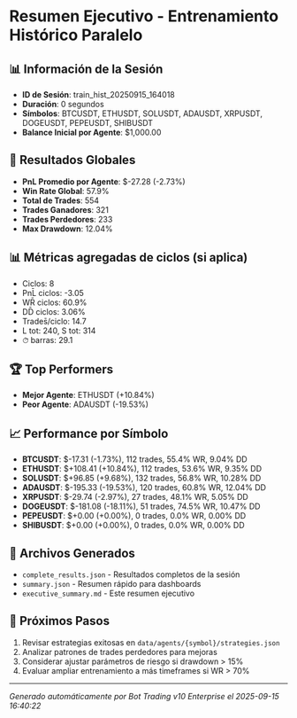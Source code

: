 # Resumen Ejecutivo - Entrenamiento Histórico Paralelo

## 📊 Información de la Sesión
- **ID de Sesión**: train_hist_20250915_164018
- **Duración**: 0 segundos
- **Símbolos**: BTCUSDT, ETHUSDT, SOLUSDT, ADAUSDT, XRPUSDT, DOGEUSDT, PEPEUSDT, SHIBUSDT
- **Balance Inicial por Agente**: $1,000.00

## 🎯 Resultados Globales
- **PnL Promedio por Agente**: $-27.28 (-2.73%)
- **Win Rate Global**: 57.9%
- **Total de Trades**: 554
- **Trades Ganadores**: 321
- **Trades Perdedores**: 233
- **Max Drawdown**: 12.04%

## 📊 Métricas agregadas de ciclos (si aplica)
- Ciclos: 8
- PnL̄ ciclos: -3.05
- WR̄ ciclos: 60.9%
- DD̄ ciclos: 3.06%
- Trades̄/ciclo: 14.7
- L tot: 240, S tot: 314
- ⏱̄ barras: 29.1


## 🏆 Top Performers
- **Mejor Agente**: ETHUSDT (+10.84%)
- **Peor Agente**: ADAUSDT (-19.53%)

## 📈 Performance por Símbolo
- **BTCUSDT**: $-17.31 (-1.73%), 112 trades, 55.4% WR, 9.04% DD
- **ETHUSDT**: $+108.41 (+10.84%), 112 trades, 53.6% WR, 9.35% DD
- **SOLUSDT**: $+96.85 (+9.68%), 132 trades, 56.8% WR, 10.28% DD
- **ADAUSDT**: $-195.33 (-19.53%), 120 trades, 60.8% WR, 12.04% DD
- **XRPUSDT**: $-29.74 (-2.97%), 27 trades, 48.1% WR, 5.05% DD
- **DOGEUSDT**: $-181.08 (-18.11%), 51 trades, 74.5% WR, 10.47% DD
- **PEPEUSDT**: $+0.00 (+0.00%), 0 trades, 0.0% WR, 0.00% DD
- **SHIBUSDT**: $+0.00 (+0.00%), 0 trades, 0.0% WR, 0.00% DD

## 📁 Archivos Generados
- `complete_results.json` - Resultados completos de la sesión
- `summary.json` - Resumen rápido para dashboards
- `executive_summary.md` - Este resumen ejecutivo

## 🎯 Próximos Pasos
1. Revisar estrategias exitosas en `data/agents/{symbol}/strategies.json`
2. Analizar patrones de trades perdedores para mejoras
3. Considerar ajustar parámetros de riesgo si drawdown > 15%
4. Evaluar ampliar entrenamiento a más timeframes si WR > 70%

---
*Generado automáticamente por Bot Trading v10 Enterprise el 2025-09-15 16:40:22*
